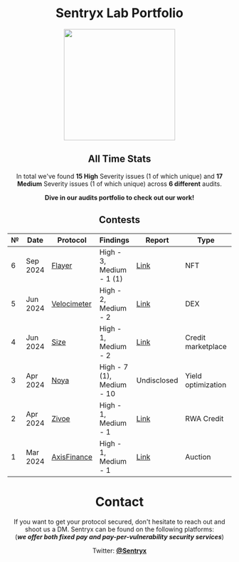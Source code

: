 <center>

# Sentryx Lab Portfolio

<img src="https://pbs.twimg.com/profile_banners/1775568945090646016/1712167433/1500x500" height="250">

## All Time Stats

In total we've found **15 High** Severity issues (1 of which unique) and **17 Medium** Severity issues (1 of which unique) across **6 different** audits.

**Dive in our audits portfolio to check out our work!**

## Contests

| № | Date | Protocol |  Findings | Report | Type | Platform | Details |
|--------|----------|------|-------------|-----------|------|------|------|
|6|Sep 2024|[Flayer](https://audits.sherlock.xyz/contests/468)|High - 3, Medium - 1 (1)|[Link](/contests/Flayer-10-24.md)|NFT|Sherlock|-|
|5|Jun 2024|[Velocimeter](https://audits.sherlock.xyz/contests/442)|High - 2, Medium - 2|[Link](/contests/Velocimeter-06-24.md)|DEX|Sherlock|-|
|4|Jun 2024|[Size](https://code4rena.com/audits/2024-06-size)|High - 1, Medium - 2|[Link](/contests/Size-06-24.md)|Credit marketplace|Code4rena|-|
|3|Apr 2024|[Noya](https://code4rena.com/audits/2024-04-noya)|High - 7 (1), Medium - 10|Undisclosed|Yield optimization|Code4rena| 4th place|
|2|Apr 2024|[Zivoe](https://audits.sherlock.xyz/contests/280)|High - 1, Medium - 1| [Link](/contests/Zivoe-04-24.md)|RWA Credit|Sherlock|-|
|1|Mar 2024|[AxisFinance](https://audits.sherlock.xyz/contests/206)|High - 1, Medium - 1| [Link](/contests/AxisFinance-03-24.md)|Auction|Sherlock|-|

# Contact

If you want to get your protocol secured, don't hesitate to reach out and shoot us a DM. Sentryx can be found on the
following platforms:\
(***we offer both fixed pay and pay-per-vulnerability security services***)

Twitter: [**@Sentryx**](https://x.com/sentryxsec)

</center>
